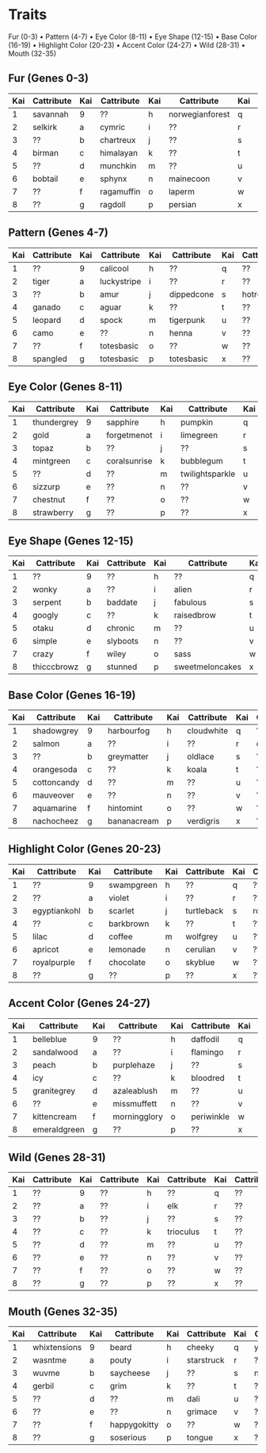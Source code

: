 # Traits

Fur (0-3) • Pattern (4-7) • Eye Color (8-11) • Eye Shape (12-15) • Base Color (16-19) • Highlight Color (20-23) • Accent Color (24-27) • Wild (28-31) • Mouth (32-35)

## Fur (Genes 0-3)

|Kai|Cattribute   |Kai|Cattribute  |Kai|Cattribute  |Kai|Cattribute  |
|---|-------------|---|------------|---|------------|---|------------|
| 1 | savannah | 9 | ?? | h | norwegianforest | q | ?? |
| 2 | selkirk | a | cymric | i | ?? | r | ?? |
| 3 | ?? | b | chartreux | j | ?? | s | ?? |
| 4 | birman | c | himalayan | k | ?? | t | manx |
| 5 | ?? | d | munchkin | m | ?? | u | ?? |
| 6 | bobtail | e | sphynx | n | mainecoon | v | ?? |
| 7 | ?? | f | ragamuffin | o | laperm | w | ?? |
| 8 | ?? | g | ragdoll | p | persian | x | ?? |


## Pattern (Genes 4-7)

|Kai|Cattribute   |Kai|Cattribute  |Kai|Cattribute  |Kai|Cattribute  |
|---|-------------|---|------------|---|------------|---|------------|
| 1 | ?? | 9 | calicool | h | ?? | q | ?? |
| 2 | tiger | a | luckystripe | i | ?? | r | ?? |
| 3 | ?? | b | amur | j | dippedcone | s | hotrod |
| 4 | ganado | c | aguar | k | ?? | t | ?? |
| 5 | leopard | d | spock | m | tigerpunk | u | ?? |
| 6 | camo  | e | ?? | n | henna | v | ?? |
| 7 | ?? | f | totesbasic | o | ?? | w | ?? |
| 8 | spangled | g | totesbasic | p | totesbasic | x | ?? |


## Eye Color (Genes 8-11)

|Kai|Cattribute   |Kai|Cattribute  |Kai|Cattribute  |Kai|Cattribute  |
|---|-------------|---|------------|---|------------|---|------------|
| 1 | thundergrey | 9 | sapphire | h | pumpkin | q | babypuke |
| 2 | gold | a | forgetmenot | i | limegreen | r | ?? |
| 3 | topaz | b | ?? | j | ?? | s | ?? |
| 4 | mintgreen | c | coralsunrise | k | bubblegum | t | ?? |
| 5 | ?? | d | ?? | m | twilightsparkle | u | ?? |
| 6 | sizzurp | e | ?? | n | ?? | v | ?? |
| 7 | chestnut | f | ?? | o | ?? | w | ?? |
| 8 | strawberry | g | ?? | p | ?? | x | ?? |


## Eye Shape (Genes 12-15)

|Kai|Cattribute   |Kai|Cattribute  |Kai|Cattribute  |Kai|Cattribute  |
|---|-------------|---|------------|---|------------|---|------------|
| 1 | ?? | 9 | ?? | h | ?? | q | ?? |
| 2 | wonky | a | ?? | i | alien | r | wingtips |
| 3 | serpent | b | baddate | j | fabulous | s | ?? |
| 4 | googly | c | ?? | k | raisedbrow | t | buzzed |
| 5 | otaku | d | chronic | m | ?? | u | ?? |
| 6 | simple | e | slyboots | n | ?? | v | ?? |
| 7 | crazy | f | wiley | o | sass | w | ?? |
| 8 | thicccbrowz | g | stunned | p | sweetmeloncakes | x | ?? |


## Base Color (Genes 16-19)

|Kai|Cattribute   |Kai|Cattribute  |Kai|Cattribute  |Kai|Cattribute  |
|---|-------------|---|------------|---|------------|---|------------|
| 1 | shadowgrey | 9 | harbourfog | h | cloudwhite | q | ?? |
| 2 | salmon | a | ?? | i | ?? | r | onyx |
| 3 | ?? | b | greymatter | j | oldlace | s | ?? |
| 4 | orangesoda | c | ?? | k | koala | t | ?? |
| 5 | cottoncandy | d | ?? | m | ?? | u | ?? |
| 6 | mauveover | e | ?? | n | ?? | v | ?? |
| 7 | aquamarine | f | hintomint | o | ?? | w | ?? |
| 8 | nachocheez | g | bananacream | p | verdigris | x | ?? |


## Highlight Color (Genes 20-23)

|Kai|Cattribute   |Kai|Cattribute  |Kai|Cattribute  |Kai|Cattribute  |
|---|-------------|---|------------|---|------------|---|------------|
| 1 | ?? | 9 | swampgreen | h | ?? | q | ?? |
| 2 | ?? | a | violet | i | ?? | r | ?? |
| 3 | egyptiankohl | b | scarlet | j | turtleback | s | royalblue |
| 4 | ?? | c | barkbrown | k | ?? | t | ?? |
| 5 | lilac | d | coffee | m | wolfgrey | u | ?? |
| 6 | apricot | e | lemonade | n | cerulian | v | ?? |
| 7 | royalpurple | f | chocolate | o | skyblue | w | ?? |
| 8 | ?? | g | ?? | p | ?? | x | ?? |


## Accent Color (Genes 24-27)

|Kai|Cattribute   |Kai|Cattribute  |Kai|Cattribute  |Kai|Cattribute  |
|---|-------------|---|------------|---|------------|---|------------|
| 1 | belleblue | 9 | ?? | h | daffodil | q | seafoam |
| 2 | sandalwood | a | ?? | i | flamingo | r | ?? |
| 3 | peach | b | purplehaze | j | ?? | s | ?? |
| 4 | icy | c | ?? | k | bloodred | t | ?? |
| 5 | granitegrey | d | azaleablush | m | ?? | u | ?? |
| 6 | ?? | e | missmuffett | n | ?? | v | ?? |
| 7 | kittencream | f | morningglory | o | periwinkle | w | ?? |
| 8 | emeraldgreen | g | ?? | p | ?? | x | ?? |


## Wild (Genes 28-31)

|Kai|Cattribute   |Kai|Cattribute  |Kai|Cattribute  |Kai|Cattribute  |
|---|-------------|---|------------|---|------------|---|------------|
| 1 | ?? | 9 | ?? | h | ?? | q | ?? |
| 2 | ?? | a | ?? | i | elk | r | ?? |
| 3 | ?? | b | ?? | j | ?? | s | ?? |
| 4 | ?? | c | ?? | k | trioculus | t | ?? |
| 5 | ?? | d | ?? | m | ?? | u | ?? |
| 6 | ?? | e | ?? | n | ?? | v | ?? |
| 7 | ?? | f | ?? | o | ?? | w | ?? |
| 8 | ?? | g | ?? | p | ?? | x | ?? |


## Mouth (Genes 32-35)

|Kai|Cattribute   |Kai|Cattribute  |Kai|Cattribute  |Kai|Cattribute  |
|---|-------------|---|------------|---|------------|---|------------|
| 1 | whixtensions | 9 | beard | h | cheeky | q | yokel |
| 2 | wasntme | a | pouty | i | starstruck | r | ?? |
| 3 | wuvme | b | saycheese | j | ?? | s | neckbeard |
| 4 | gerbil | c | grim | k | ?? | t | ?? |
| 5 | ?? | d | ?? | m | dali | u | ?? |
| 6 | ?? | e | ?? | n | grimace | v | ?? |
| 7 | ?? | f | happygokitty | o | ?? | w | ?? |
| 8 | ?? | g | soserious | p | tongue | x | ?? |



